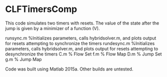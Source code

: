 # CLFTimersComp

This code simulates two timers with resets. The value of the state after the jump is given by a minimizer of a function (V).

runsync.m %Initializes parameters, calls hybridsolver.m, and plots output for resets attempting to synchronize the timers
rundesync.m %Initializes parameters, calls hybridsolver.m, and plots output for resets attempting to desynchronize the timers
C.m % Flow Set 
f.m % Flow Map 
D.m % Jump Set 
g.m % Jump Map 

Code was built using Matlab 2015a. Other builds are untested.
